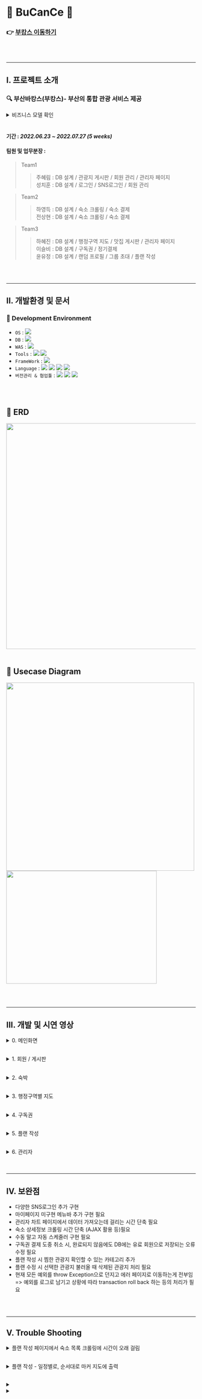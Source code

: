 # :ocean: BuCanCe :ocean:
### :point_right: <a href="http://itwillbs5.cafe24.com/main" target="_blank">부캉스 이동하기</a>
<br><br><hr>

I. 프로젝트 소개
-----
 ### :mag: 부산바캉스(부캉스)- 부산의 통합 관광 서비스 제공
 <details>
 <summary>비즈니스 모델 확인</summary>
 <br>
 
> #### 1. 관광지/맛집 : 플랜을 작성할 때 관광지를 찾을 수고를 덜기 위해 게시판을 만들었고, 방문자들의 리뷰를 공유할 수 있음
> #### 2. 숙소 : 크롤링해 온 내용으로 예약 가능한 숙소 정보 / 가격을 확인할 수 있음
> #### 3. 구독권 : 구독권 구매 회원에게 추가 플랜 작성하는 서비스 제공
>> #### => 수익 창출 기대
> #### 4. 플랜 작성 : 혼자가 아니라 그룹으로 초대해서 플랜을 작성하고 공유가능
>> #### => 경쟁력 확보 
</details>
<br>
 
#### 기간 : <i>2022.06.23 ~ 2022.07.27   (5 weeks) </i>
#### 팀원 및 업무분장 : 
> Team1
>> 주혜림 : DB 설계 / 관광지 게시판 / 회원 관리 / 관리자 페이지   
>> 성치훈 : DB 설계 / 로그인 / SNS로그인 / 회원 관리   

> Team2   
>> 하영득 : DB 설계 / 숙소 크롤링 / 숙소 결제   
>> 전상현 : DB 설계 / 숙소 크롤링 / 숙소 결제

> Team3
>> 하혜진 : DB 설계 / 행정구역 지도 / 맛집 게시판 / 관리자 페이지   
>> 이슬비 : DB 설계 / 구독권 / 정기결제    
>> 윤유정 : DB 설계 / 랜덤 프로필 / 그룹 초대 / 플랜 작성

<br><br>
<hr>

 II. 개발환경 및 문서
 -----
### :wrench: Development Environment
- `OS` : <img src="https://img.shields.io/badge/windows10-0078D6?style=for-the-badge&logo=windows&logoColor=white">
- `DB` : <img src="https://img.shields.io/badge/MySQL5.5.17-4479A1?style=for-the-badge&logo=MySQL&logoColor=white">
- `WAS` : <img src="https://img.shields.io/badge/Apache tomcat 8.5-F8DC75?style=for-the-badge&logo=Apache Tomcat&logoColor=black">
- `Tools` : <img src="https://img.shields.io/badge/STS-6DB33F?style=for-the-badge&logo=Spring&logoColor=white"> <img src="https://img.shields.io/badge/VS Code-007ACC?style=for-the-badge&logo=Visual Studio Code&logoColor=white">
- `FrameWork` : <img src="https://img.shields.io/badge/Spring FrameWork 4.3.8-6DB33F?style=for-the-badge&logo=Spring&logoColor=white">
- `Language` : <img src="https://img.shields.io/badge/JAVA8-007396?style=for-the-badge&logo=java&logoColor=white"> <img src="https://img.shields.io/badge/HTML5-E34F26?style=for-the-badge&logo=HTML5&logoColor=white"> <img src="https://img.shields.io/badge/CSS3-1572B6?style=for-the-badge&logo=CSS3&logoColor=white"> <img src="https://img.shields.io/badge/JavaScript-F7DF1E?style=for-the-badge&logo=JavaScript&logoColor=white">
- `버전관리 & 협업툴` : <img src="https://img.shields.io/badge/Git-F05032?style=for-the-badge&logo=Git&logoColor=white"> <img src="https://img.shields.io/badge/GitHub-181717?style=for-the-badge&logo=GitHub&logoColor=white"> <img src="https://img.shields.io/badge/Slack-4A154B?style=for-the-badge&logo=Slack&logoColor=white">

<br><br>

## :wrench: ERD
<img src="https://user-images.githubusercontent.com/97975367/184006127-baf77ec8-0900-4b31-8f71-3028040fb3a5.png" width="700" height="600"/>
<br><br>

## :wrench: Usecase Diagram
<img src="https://user-images.githubusercontent.com/97975367/184006446-1fb02b52-10b4-4b93-b14b-51deb92798bb.png" width="500" height="500"/><img src="https://user-images.githubusercontent.com/97975367/184006503-50c46c07-8c3f-4d09-8abc-31d1bbc22573.png" width="400" height="300"/>

<br><br>
<hr>


III. 개발 및 시연 영상
-----
<details>
 <summary>0. 메인화면</summary>
 <br>
 
 [main](https://user-images.githubusercontent.com/97975367/184119317-f2e63857-b745-451c-bae6-df59ba7b98a0.webm)
 </details>

##  
<details>
<summary> 1. 회원 / 게시판</summary>

### 1) 회원가입
- 유효성 검사 통과 후 회원가입 가능
- 주소 검색 Daum API 이용

    <img src="https://user-images.githubusercontent.com/97975367/184116785-3c9d600d-19d4-49f6-9da5-a574b55f5eaf.png" width="350" height="400" />
<br>

### 2) 로그인
- 일반 로그인 or 카카오 로그인 가능

    <img src="https://user-images.githubusercontent.com/97975367/184117021-3cf42046-64c1-470d-b74f-e3943f2282a1.png" width="300" height="200" />
<br>

### 3) 마이페이지
- 찜목록(관광지 / 맛집) 확인 가능

    <img src="https://user-images.githubusercontent.com/97975367/184117354-599f14c4-f5b3-4fd4-8a8f-5dda28c50572.png" width="600" height="450" />
<br>

### 4) 관광지 게시판
- 조회수, 댓글수, 좋아요 수 확인 가능
- 공공데이터Api 사용하여 부산 현재 날씨 출력
 
 [tour_board.webm](https://user-images.githubusercontent.com/97975367/184169946-b9afac11-9ba3-4e53-95ea-86fb086bd695.webm)

 
<br>
 
 ### 5) 관광지 상세정보
 - 댓글 작성 가능
 - 네이버 검색 api로 리뷰 노출
 - 카카오맵 api로 길찾기 기능 제공
 
[tour_detail.webm](https://user-images.githubusercontent.com/97975367/184127632-8bb86f68-22bc-42b5-84b4-26a0c63b8077.webm)

 <br>
</details>

## 
<details>
<summary>2. 숙박</summary>

### 1) 숙박 목록
- 숙박정보 크롤링으로 인한 페이지 지연 현상 => 로딩bar & 무한스크롤을 활용하여 자연스럽게 구현
 
 [accomodation_list](https://user-images.githubusercontent.com/97975367/184119684-3e99573e-8523-4cfc-844b-aa5825bc2df5.webm)
 
<br>
 
 ### 2) 숙박 상세정보
 - 크롤링해온 숙소 상세정보와 카카오 지도 API 활용하여 숙소의 위치정보+로드뷰 노출

[accomodation_detail](https://user-images.githubusercontent.com/97975367/184120478-ef870a02-b74f-4e59-804e-33e3638a7a1a.webm)
 
<br>
 
 ### 3) 숙박 결제 & 환불 기능
 - 결제수단과 약관동의를 선택 후 아임포트 API 이용해 결제 가능
 <img src="https://user-images.githubusercontent.com/97975367/184124990-7694a4af-916b-4c24-b168-80bbddcae1e6.png" width="500" height="350" />
 
 <br><br>
 
 - 예약 내역에서 숙소 환불 가능
 <img src="https://user-images.githubusercontent.com/97975367/184125187-c1428091-3e3e-44b6-b3a7-b89da9d971cc.png" width="200" height="400" />
 
</details>

##
<details>
 <summary>3. 행정구역별 지도  </summary>
 <br>
 
 - 행정구역 클릭시 해당 행정구역의 관광지 출력
 
[polygon.webm](https://user-images.githubusercontent.com/97975367/184126305-e1158cd0-75ef-4da2-88cc-a601aa08a31f.webm)
 
 <br> 
 
</details>

##
<details>
 <summary>4. 구독권  </summary>
 <br>
 
 ### 1) 유료회원 구독권
 - Payple을 이용하여 구독권 '1달 구독권' or '정기 구독권' 결제 구현
 
    <img src="https://user-images.githubusercontent.com/97975367/184128319-5087077c-cc49-4fae-a82f-b32ce81bb746.png" width="400" height="300" />
 
 <br>
 
 ### 2) 스케줄러
 - 수동 스케줄러 구현 => 관리자가 기간 만료 회원 삭제 & 정기결제 회원 재결제 실행
 
  <img src="https://user-images.githubusercontent.com/97975367/184180441-434071f5-01b4-40a6-aca0-b4f35ce60738.png" width="800" height="200" />

</details>


##
<details>
 <summary>5. 플랜 작성  </summary>
 <br>
 
 ### 1) 회원 초대
 - 플랜 초대 수락 / 거절
 
 [plan_invite.webm](https://user-images.githubusercontent.com/97975367/184174077-d59b4569-4c1c-4041-b053-ad915835d914.webm)

 <br>
 
 - 방장은 모달창을 통해 플랜에 회원 초대 / 초대 취소 가능
 
 [plan_invite2.webm](https://user-images.githubusercontent.com/97975367/184174606-e37767ff-10bb-40ac-8471-ca9860572327.webm)

<br>

 ### 2) 플랜 작성
 - 관광지 선택 / 관광지 검색
 
 [plan_write.webm](https://user-images.githubusercontent.com/97975367/184175854-46723370-0f12-4f28-bd65-f5afab63f1da.webm)

 <br>
 
 - 직선 경로 확인
 
 [plan_write2.webm](https://user-images.githubusercontent.com/97975367/184177945-088d2e17-bad8-4ec9-b025-df1bc755eaef.webm)

 <br>
 
 - 최소 시간 자동차 경로 확인 (최대 7개까지 확인 가능 & 누적 출력)
 
 [plan_write3.webm](https://user-images.githubusercontent.com/97975367/184178472-06b16b74-63f2-44b6-81a6-fee3b5de7424.webm)

 <br>
 
 ### 3) 저장된 플랜 확인
 - 플랜 작성 회원 확인 가능
 - 날짜별 순서대로 관광지 출력
 
 ![image](https://user-images.githubusercontent.com/97975367/184178692-60dd7e8a-8c50-433a-acbd-f283da94d8c2.png)

 <br>
</details>

##
<details>
 <summary>6. 관리자  </summary>
 <br>
 
 ### 1) 관리자 Dashboard
 - 회원가입수 / 월별 매출 등 확인 가능
 ![image](https://user-images.githubusercontent.com/97975367/184179346-ae24ed56-cc01-4c04-b25f-8bec00b6722a.png)
 
 <br>
 
 - 기간별 매출 조회 가능
 ![image](https://user-images.githubusercontent.com/97975367/184179585-01da3d3d-6145-4741-a285-17f34958e081.png)
 
 <br>
 
 ### 2) 회원 관리
 - 가입 회원 목록 확인 / 탈퇴 가능
![image](https://user-images.githubusercontent.com/97975367/184179946-cbdce296-576f-4ecf-ad03-e12152879d9d.png)

 <br>
 
 ### 3) 관광지 게시글 작성
 ![image](https://user-images.githubusercontent.com/97975367/184180153-243f9a51-00ed-4a0e-b21c-7cf2834183a7.png)

 <br>
 
 ### 4) 수동 스케줄러 실행
 ![image](https://user-images.githubusercontent.com/97975367/184180194-75817a6c-b4ba-43b9-a916-07286aaf06f6.png)

 <br>

</details>
<br><br><hr>

IV. 보완점
------
- 다양한 SNS로그인 추가 구현
- 마이페이지 미구현 메뉴바 추가 구현 필요
- 관리자 차트 페이지에서 데이터 가져오는데 걸리는 시간 단축 필요
- 숙소 상세정보 크롤링 시간 단축 (AJAX 활용 등)필요
- 수동 말고 자동 스케줄러 구현 필요
- 구독권 결제 도중 취소 시, 완료되지 않음에도 DB에는 유료 회원으로 저장되는 오류 수정 필요
- 플랜 작성 시 찜한 관광지 확인할 수 있는 카테고리 추가
- 플랜 수정 시 선택한 관광지 불러올 때 삭제된 관광지 처리 필요
- 현재 모든 예외를 throw Exception으로 던지고 에러 페이지로 이동하는게 전부임 => 예외를 로그로 남기고 상황에 따라 transaction roll back 하는 등의 처리가 필요


<br><br><hr>

V. Trouble Shooting
-----
<details>
 <summary>플랜 작성 페이지에서 숙소 목록 크롤링에 시간이 오래 걸림 </summary>
 
 <br>
 
 `처음 방법`
 
 처음에 크롤링 해온 내용을 session에 담아서 사용했음   
=> But 처음에 크롤링 할 때는 여전히 시간이 오래 걸리고, 사용자가 늘어날수록 서버의 부담이 증가하는 문제가 존재
 
 `해결 방법`
 
 플랜 작성 페이지로 이동 시 AJAX를 이용해 비동기식으로 크롤링해온 숙소 정보를 추가해줌
 
<img src="https://user-images.githubusercontent.com/97975367/184189247-26ed02f1-ca1d-49b3-bbe0-e027d5d67b31.png" width="250" hegith="600" /> => <img src="https://user-images.githubusercontent.com/97975367/184189254-f29dbf10-2743-4dad-8535-d19f49f5b3c2.png" width="250" hegith="600" />

 <br>
 
 ## 
 이 때 숙소 로딩이 완료되기 전까지 숙소 정보가 필요한 동작(관광지 삭제, 드래그로 순서 변경, 관광지 추가 등)을 하면 오류가 뜨는 문제 발생
 
 `해결 방법`
 
 전역변수로 getHotelList = 0 변수를 두고, 숙소 로딩이 완료되면 1 값을 넣어줬음.   
 getHotelList 값이 0일 때는 숙소 정보가 필요한 동작은 실행되지 않도록 해줌
 
<img src="https://user-images.githubusercontent.com/97975367/184189943-01bf1f86-a746-45a1-ac88-cd36137ec021.png" width="300" height="150" />

 <br>
</details>

## 
<details>
 <summary>플랜 작성 - 일정별로, 순서대로 마커 지도에 출력 </summary>
 
 <br>
 
 #### 선택한 일정의 마커를 순서대로 지도에 띄우고 싶음. 즉 마커 하나에 관광지의 num값과 순서값이 필요한 상황
 
 <br>
 
`해결 방법`
 
 우선 일정별로 마커에 해당하는 num값을 저장하기 위해 Positions 전역 배열 변수를 두고, 사용자가 일정을 선택하면 해당 일정만큼 빈 Map을 배열에 추가.   
 관광지를 클릭하면 key는 해당 관광지의 cNum(카테고리+num), value는 마커로 해서 키-값 쌍을 Map에 추가함  
 <br>
 _=> 사용자가 4일의 일정을 선택했을 경우, positions안에 4개의 Map이 들어있고, 해당하는 일정의 Map에 cNum-마커 쌍으로 값이 들어있음_

 <img src="https://user-images.githubusercontent.com/97975367/184190817-88677c5a-6690-4e6f-9e7a-257d0be6cd4a.png" width="870" height="140" />
 
 <br>
 
 그리고 일정별로 마커의 순서를 담을 전역 배열 변수 orderedTour를 두고, positions과 마찬가지로 일정을 선택하면 일정 수 만큼 빈 배열을 orderedTour 배열에 추가.   
 관광지를 클릭하면 cNum(카테고리+num)이 배열에 추가되도록 했고, 드래그/관광지 삭제 함수 실행 시 활성화된 날짜칸의 배열에서 관광지 순서를 다시 계산하도록 했다.   
 <br>
 _=> 사용자가 4일의 일정을 선택했을 경우 orderedTour 안에 4개의 배열이 있고, 해당하는 일정의 배열안에 cNum값이 순서대로 들어있음._
 
 <img src="https://user-images.githubusercontent.com/97975367/184191933-11434c8d-1d2d-405d-9ac0-7b38fb84cbcf.png" width="1000" height="150" />
 
 ```
 즉 orderedTour에 일정별로 관광지의 순서를 저장하고, positions에서 일정별로 관광지에 해당하는 마커정보 저장
 ```
 <br>
</details>

## 
<details>
 <summary> </summary>
</details>
<details>
 <summary> </summary>
</details>
